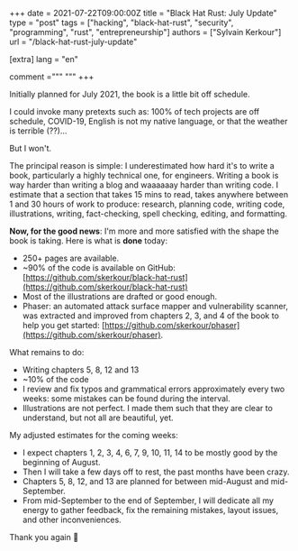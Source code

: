 +++
date = 2021-07-22T09:00:00Z
title = "Black Hat Rust: July Update"
type = "post"
tags = ["hacking", "black-hat-rust", "security", "programming", "rust", "entrepreneurship"]
authors = ["Sylvain Kerkour"]
url = "/black-hat-rust-july-update"

[extra]
lang = "en"

comment ="""
"""
+++

Initially planned for July 2021, the book is a little bit off schedule.

I could invoke many pretexts such as: 100% of tech projects are off schedule, COVID-19, English is not my native language, or that the weather is terrible (??)...

But I won't.

The principal reason is simple: I underestimated how hard it's to write a book, particularly a highly technical one, for engineers. Writing a book is way harder than writing a blog and waaaaaay harder than writing code. I estimate that a section that takes 15 mins to read, takes anywhere between 1 and 30 hours of work to produce: research, planning code, writing code, illustrations, writing, fact-checking, spell checking, editing, and formatting.



**Now, for the good news**: I'm more and more satisfied with the shape the book is taking. Here is what is **done** today:
* 250+ pages are available.
* ~90% of the code is available on GitHub: [https://github.com/skerkour/black-hat-rust](https://github.com/skerkour/black-hat-rust)
* Most of the illustrations are drafted or good enough.
* Phaser: an automated attack surface mapper and vulnerability scanner, was extracted and improved from chapters 2, 3, and 4 of the book to help you get started: [https://github.com/skerkour/phaser](https://github.com/skerkour/phaser).


What remains to do:
* Writing chapters 5, 8, 12 and 13
* ~10% of the code
* I review and fix typos and grammatical errors approximately every two weeks: some mistakes can be found during the interval.
* Illustrations are not perfect. I made them such that they are clear to understand, but not all are beautiful, yet.


My adjusted estimates for the coming weeks:
* I expect chapters 1, 2, 3, 4, 6, 7, 9, 10, 11, 14 to be mostly good by the beginning of August.
* Then I will take a few days off to rest, the past months have been crazy.
* Chapters 5, 8, 12, and 13 are planned for between mid-August and mid-September.
* From mid-September to the end of September, I will dedicate all my energy to gather feedback, fix the remaining mistakes, layout issues, and other inconveniences.


Thank you again 🙏


